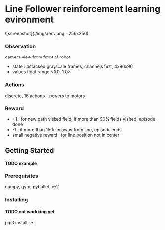 # Line Follower reinforcement learning evironment


![screenshot](./imgs/env.png =256x256)

### Observation
camera view from front of robot
- state : 4stacked grayscale frames, channels first, 4x96x96
- values float range <0.0, 1.0>


### Actions
discrete, 16 actions - powers to motors


### Reward
- +1 : for new path visited field, if more than 90% fields visited, episode done
- -1 : if more than 150mm away from line, episode ends
- small negative reward : for line position not in center

## Getting Started

#### TODO example

### Prerequisites

numpy, gym, pybullet, cv2

### Installing

#### TODO not workking yet
pip3 install -e .
